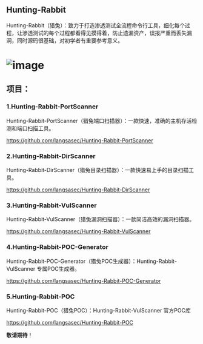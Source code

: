 ## Hunting-Rabbit

Hunting-Rabbit（猎兔）：致力于打造渗透测试全流程命令行工具，细化每个过程，让渗透测试的每个过程都看得见摸得着，防止遗漏资产，误报严重而丢失漏洞，同时源码很基础，对初学者有重要参考意义。

![image](https://github.com/langsasec/Hunting-Rabbit/assets/45072131/cb4ef595-0c45-45ec-9821-63ce1792dee1)
=======
## 项目：

### 1.Hunting-Rabbit-PortScanner

Hunting-Rabbit-PortScanner（猎兔端口扫描器）：一款快速，准确的主机存活检测和端口扫描工具。

https://github.com/langsasec/Hunting-Rabbit-PortScanner


### 2.Hunting-Rabbit-DirScanner

Hunting-Rabbit-DirScanner（猎兔目录扫描器）：一款快速易上手的目录扫描工具。

https://github.com/langsasec/Hunting-Rabbit-DirScanner

### 3.Hunting-Rabbit-VulScanner

Hunting-Rabbit-VulScanner（猎兔漏洞扫描器）：一款简洁高效的漏洞扫描器。

https://github.com/langsasec/Hunting-Rabbit-VulScanner

### 4.Hunting-Rabbit-POC-Generator

Hunting-Rabbit-POC-Generator（猎兔POC生成器）：Hunting-Rabbit-VulScanner 专属POC生成器。

https://github.com/langsasec/Hunting-Rabbit-POC-Generator

### 5.Hunting-Rabbit-POC

Hunting-Rabbit-POC（猎兔POC）：Hunting-Rabbit-VulScanner 官方POC库

https://github.com/langsasec/Hunting-Rabbit-POC




**敬请期待**！



